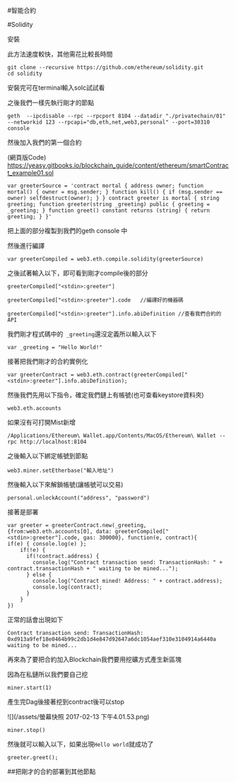 #智能合約

#Solidity

安裝


此方法速度較快，其他需花比較長時間
```
git clone --recursive https://github.com/ethereum/solidity.git
cd solidity
```
安裝完可在terminal輸入solc試試看

之後我們一樣先執行剛才的節點

```
geth  --ipcdisable --rpc --rpcport 8104 --datadir "./privatechain/01" --networkid 123 --rpcapi="db,eth,net,web3,personal" --port=30310 console
```


然後加入我們的第一個合約

(網頁版Code)
https://yeasy.gitbooks.io/blockchain_guide/content/ethereum/smartContract_example01.sol
```
var greeterSource = 'contract mortal { address owner; function mortal() { owner = msg.sender; } function kill() { if (msg.sender == owner) selfdestruct(owner); } } contract greeter is mortal { string greeting; function greeter(string _greeting) public { greeting = _greeting; } function greet() constant returns (string) { return greeting; } }'
```

把上面的部分複製到我們的geth console 中

然後進行編譯

```
var greeterCompiled = web3.eth.compile.solidity(greeterSource)
```

之後試著輸入以下，即可看到剛才compile後的部分

```
greeterCompiled["<stdin>:greeter"]

greeterCompiled["<stdin>:greeter"].code   //編譯好的機器碼

greeterCompiled["<stdin>:greeter"].info.abiDefinition //查看我們合約的API
```

我們剛才程式碼中的` _greeting`還沒定義所以輸入以下

```
var _greeting = "Hello World!"
```

接著把我們剛才的合約實例化

```
var greeterContract = web3.eth.contract(greeterCompiled["<stdin>:greeter"].info.abiDefinition);
```

然後我們先用以下指令，確定我們鏈上有帳號(也可查看keystore資料夾)
```
web3.eth.accounts
```
如果沒有可打開Mist新增

```
/Applications/Ethereum\ Wallet.app/Contents/MacOS/Ethereum\ Wallet --rpc http://localhost:8104
```
之後輸入以下綁定帳號到節點
```
web3.miner.setEtherbase("輸入地址")
```

然後輸入以下來解鎖帳號(讓帳號可以交易)

```
personal.unlockAccount("address", "password")
```


接著是部署

```
var greeter = greeterContract.new(_greeting,{from:web3.eth.accounts[0], data: greeterCompiled["<stdin>:greeter"].code, gas: 300000}, function(e, contract){
if(e) { console.log(e) };
    if(!e) {
      if(!contract.address) {
        console.log("Contract transaction send: TransactionHash: " + contract.transactionHash + " waiting to be mined...");
      } else {
        console.log("Contract mined! Address: " + contract.address);
        console.log(contract);
      }
    }
})
```

正常的話會出現如下
```
Contract transaction send: TransactionHash: 0xd913a9fef18e0464b99c2db1d4e847d92647a6dc1054aef310e3104914a6440a waiting to be mined...
```


再來為了要把合約加入Blockchain我們要用挖礦方式產生新區塊

因為在私鏈所以我們要自己挖

```
miner.start(1)
```

產生完Dag後接著挖到contract後可以stop

![](/assets/螢幕快照 2017-02-13 下午4.01.53.png)

```
miner.stop()
```
然後就可以輸入以下，如果出現`Hello world`就成功了

```
greeter.greet();
```

##把剛才的合約部署到其他節點

